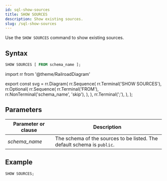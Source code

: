 ```yaml
---
id: sql-show-sources
title: SHOW SOURCES
description: Show existing sources.
slug: /sql-show-sources
---
```


Use the `SHOW SOURCES` command to show existing sources. 

## Syntax

```sql
SHOW SOURCES [ FROM schema_name ];
```


import rr from '@theme/RailroadDiagram'

export const svg = rr.Diagram(
    rr.Sequence(
        rr.Terminal('SHOW SOURCES'),
        rr.Optional(
            rr.Sequence(
                rr.Terminal('FROM'),
                rr.NonTerminal('schema_name', 'skip'),
            ),
        ),
        rr.Terminal(';'),
    ),
);

<drawer SVG={svg} />


## Parameters
|Parameter or clause        | Description           |
|---------------------------|-----------------------|
|*schema_name*                   |The schema of the sources to be listed. The default schema is `public`.|


## Example

```sql
SHOW SOURCES;
```